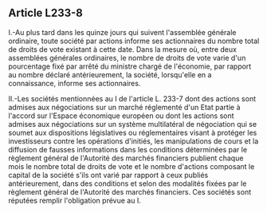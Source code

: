 Article L233-8
----
I.-Au plus tard dans les quinze jours qui suivent l'assemblée générale
ordinaire, toute société par actions informe ses actionnaires du nombre total de
droits de vote existant à cette date. Dans la mesure où, entre deux assemblées
générales ordinaires, le nombre de droits de vote varie d'un pourcentage fixé
par arrêté du ministre chargé de l'économie, par rapport au nombre déclaré
antérieurement, la société, lorsqu'elle en a connaissance, informe ses
actionnaires.

II.-Les sociétés mentionnées au I de l'article L. 233-7 dont des actions sont
admises aux négociations sur un marché réglementé d'un Etat partie à l'accord
sur l'Espace économique européen ou dont les actions sont admises aux
négociations sur un système multilatéral de négociation qui se soumet aux
dispositions législatives ou réglementaires visant à protéger les investisseurs
contre les opérations d'initiés, les manipulations de cours et la diffusion de
fausses informations dans les conditions déterminées par le règlement général de
l'Autorité des marchés financiers publient chaque mois le nombre total de droits
de vote et le nombre d'actions composant le capital de la société s'ils ont
varié par rapport à ceux publiés antérieurement, dans des conditions et selon
des modalités fixées par le règlement général de l'Autorité des marchés
financiers. Ces sociétés sont réputées remplir l'obligation prévue au I.
